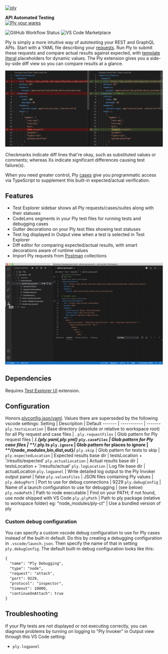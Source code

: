 <a href="https://ply-ct.github.io/ply/topics/requests">
  <img src="https://raw.githubusercontent.com/ply-ct/vscode-ply/master/docs/images/logo.png" width="64" alt="ply" />
</a>

**API Automated Testing**  
<a href="https://ply-ct.github.io/ply/topics/requests">
  <img src="https://raw.githubusercontent.com/ply-ct/vscode-ply/master/docs/images/wares.png" width="128" alt="Ply your wares" />
</a>

![GitHub Workflow Status](https://img.shields.io/github/workflow/status/ply-ct/vscode-ply/vscode-ply?label=Build) ![VS Code Marketplace](https://img.shields.io/visual-studio-marketplace/v/ply-ct.vscode-ply?color=blue&label=VS%20Code%20Marketplace&logo=visual-studio-code)

Ply is simply a more intuitive way of autotesting your REST and GraphQL APIs. Start with a YAML file
describing your [requests](https://ply-ct.github.io/ply/topics/requests). Run Ply to submit these requests 
and compare actual results against expected, with [template literal](https://developer.mozilla.org/en-US/docs/Web/JavaScript/Reference/Template_literals) 
placeholders for dynamic values. The Ply extension gives you a side-by-side diff view so you can compare
results at a glance.

![diff](docs/images/diff.png)

Checkmarks indicate diff lines that're okay, such as substituted values or comments; whereas Xs indicate
significant differences causing test failure(s).

When you need greater control, Ply [cases](https://ply-ct.github.io/ply/topics/cases) give you
programmatic access via TypeScript to supplement this built-in expected/actual verification.

## Features
  - Test Explorer sidebar shows all Ply requests/cases/suites along with their statuses
  - CodeLens segments in your Ply test files for running tests and debugging cases
  - Gutter decorations on your Ply test files showing test statuses
  - Test log displayed in Output view when a test is selected in Test Explorer
  - Diff editor for comparing expected/actual results, with smart decorations aware of runtime values
  - Import Ply requests from [Postman](https://www.postman.com/) collections

![recording](docs/images/recording.gif)

## Dependencies
Requires [Test Explorer UI](https://marketplace.visualstudio.com/items?itemName=hbenl.vscode-test-explorer) extension.

## Configuration
Honors [plyconfig.json/yaml](https://ply-ct.github.io/ply/topics/config). Values there are superseded by the following vscode settings:
Setting | Description | Default
------- | ----------- | -------
`ply.testsLocation` | Base directory (absolute or relative to workspace root) for all Ply request and case files | .
`ply.requestFiles` | Glob pattern for Ply request files | **/*.{ply.yaml,ply.yml}
`ply.caseFiles` | Glob pattern for Ply case files | **/*.ply.ts
`ply.ignore` | Glob pattern for places to ignore | \**/{node_modules,bin,dist,out}/**
`ply.skip` | Glob pattern for tests to skip |
`ply.expectedLocation` | Expected results base dir | testsLocation + '/results/expected'
`ply.actualLocation` | Actual results base dir | testsLocation + '/results/actual'
`ply.logLocation` | Log file base dir | actualLocation
`ply.logpanel` | Write detailed log output to the Ply Invoker output panel | false
`ply.valuesFiles` | JSON files containing Ply values | 
`ply.debugPort` | Port to use for debug connections | 9229
`ply.debugConfig` | Name of a launch configuration to use for debugging | (see below)
`ply.nodePath` | Path to node executable | Find on your PATH; if not found, use node shipped with VS Code
`ply.plyPath` | Path to ply package (relative to workspace folder) eg: "node_modules/ply-ct" | Use a bundled version of ply

### Custom debug configuration
You can specify a custom vscode debug configuration to use for Ply cases instead of the built-in default.
Do this by creating a debugging configuration in `.vscode/launch.json`. Then specify the name of that
in setting `ply.debugConfig`. The default built-in debug configuration looks like this:
```
{
  "name": "Ply Debugging",
  "type": "node",
  "request": "attach",
  "port": 9229,
  "protocol": "inspector",
  "timeout": 10000,
  "continueOnAttach": true
}
```

## Troubleshooting
If your Ply tests are not displayed or not executing correctly, you can diagnose problems by turning
on logging to "Ply Invoker" in Output view through this VS Code setting:
 - `ply.logpanel`

